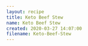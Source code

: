 ```yaml
---
layout: recipe
title: Keto Beef Stew
name: Keto Beef Stew
created: 2020-03-27 14:07:00
filename: Keto-Beef-Stew
---
```


